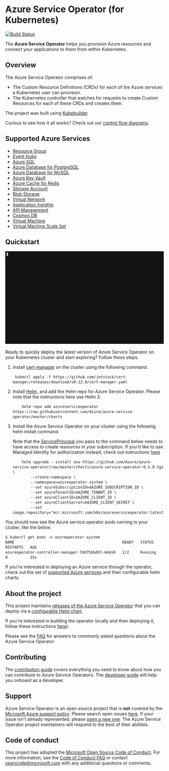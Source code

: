 # Azure Service Operator (for Kubernetes)

[![Build Status](https://dev.azure.com/azure/azure-service-operator/_apis/build/status/Azure.azure-service-operator?branchName=master)](https://dev.azure.com/azure/azure-service-operator/_build/latest?definitionId=36&branchName=master)

The **Azure Service Operator** helps you provision Azure resources and connect your applications to them from within Kubernetes.

## Overview

The Azure Service Operator comprises of:

- The Custom Resource Definitions (CRDs) for each of the Azure services a Kubernetes user can provision.
- The Kubernetes controller that watches for requests to create Custom Resources for each of these CRDs and creates them.

The project was built using [Kubebuilder](https://book.kubebuilder.io/).

Curious to see how it all works? Check out our [control flow diagrams](/docs/design/controlflow.md).

## Supported Azure Services

- [Resource Group](/docs/services/resourcegroup/resourcegroup.md)
- [Event Hubs](/docs/services/eventhub/eventhub.md)
- [Azure SQL](/docs/services/azuresql/azuresql.md)
- [Azure Database for PostgreSQL](/docs/services/postgresql/postgresql.md)
- [Azure Database for MySQL](/docs/services/mysql/mysql.md)
- [Azure Key Vault](/docs/services/keyvault/keyvault.md)
- [Azure Cache for Redis](/docs/services/rediscache/rediscache.md)
- [Storage Account](/docs/services/storage/storageaccount.md)
- [Blob Storage](/docs/services/storage/blobcontainer.md)
- [Virtual Network](/docs/services/virtualnetwork/virtualnetwork.md)
- [Application Insights](/docs/services/appinsights/appinsights.md)
- [API Management](/docs/services/apimgmt/apimgmt.md)
- [Cosmos DB](/docs/services/cosmosdb/cosmosdb.md)
- [Virtual Machine](/docs/services/virtualmachine/virtualmachine.md)
- [Virtual Machine Scale Set](/docs/services/vmscaleset/vmscaleset.md)

## Quickstart

![Deploying ASO](/docs/images/asodeploy.gif)

Ready to quickly deploy the latest version of Azure Service Operator on your Kubernetes cluster and start exploring? Follow these steps.


1. Install [cert-manager](https://cert-manager.io/docs/installation/kubernetes/) on the cluster using the following command.

    ```console
     kubectl apply -f https://github.com/jetstack/cert-manager/releases/download/v0.12.0/cert-manager.yaml
    ```
1. Install [Helm](https://helm.sh/docs/intro/install/), and add the Helm repo for Azure Service Operator. Please note that the instructions here use Helm 3.

    ```console
        helm repo add azureserviceoperator https://raw.githubusercontent.com/Azure/azure-service-operator/master/charts
    ```

2. Install the Azure Service Operator on your cluster using the following helm install command.

    Note that the [ServicePrincipal](https://docs.microsoft.com/en-us/cli/azure/create-an-azure-service-principal-azure-cli) you pass to the command below needs to have access to create resources in your subscription. If you'd like to use Managed Identity for authorization instead, check out instructions [here](docs/howto/managedidentity.md)

    ```console
        helm upgrade --install aso https://github.com/Azure/azure-service-operator/raw/master/charts/azure-service-operator-0.1.0.tgz \
            --create-namespace \
            --namespace=azureoperator-system \
            --set azureSubscriptionID=$AZURE_SUBSCRIPTION_ID \
            --set azureTenantID=$AZURE_TENANT_ID \
            --set azureClientID=$AZURE_CLIENT_ID \
            --set azureClientSecret=$AZURE_CLIENT_SECRET \
            --set image.repository="mcr.microsoft.com/k8s/azureserviceoperator:latest"
    ```

You should now see the Azure service operator pods running in your cluster, like the below.

```console
$ kubectl get pods -n azureoperator-system
NAME                                                READY   STATUS    RESTARTS   AGE
azureoperator-controller-manager-7dd75bbd97-mk4s9   2/2     Running   0          35s
```

If you're interested in deploying an Azure service through the operator, check out the set of [supported Azure services](#supported-azure-services) and their configurable helm charts.

## About the project

This project maintains [releases of the Azure Service Operator](https://github.com/Azure/azure-service-operator/releases) that you can deploy via a [configurable Helm chart](/charts/azure-service-operator).

If you're interested in building the operator locally and then deploying it, follow these instructions [here](docs\howto\deploy.md)).

Please see the [FAQ](docs/faq.md) for answers to commonly asked questions about the Azure Service Operator.

## Contributing

The [contribution guide](CONTRIBUTING.MD) covers everything you need to know about how you can contribute to Azure Service Operators. The [developer guide](docs/howto/development.md) will help you onboard as a developer.

## Support

Azure Service Operator is an open source project that is **not** covered by the [Microsoft Azure support policy](https://support.microsoft.com/en-us/help/2941892/support-for-linux-and-open-source-technology-in-azure). Please search open issues [here](https://github.com/Azure/azure-service-operator/issues). If your issue isn't already represented, please [open a new one](https://github.com/Azure/azure-service-operator/issues/new/choose). The Azure Service Operator project maintainers will respond to the best of their abilities.

## Code of conduct

This project has adopted the [Microsoft Open Source Code of Conduct](https://opensource.microsoft.com/codeofconduct/). For more information, see the [Code of Conduct FAQ](https://opensource.microsoft.com/codeofconduct/faq) or contact [opencode@microsoft.com](mailto:opencode@microsoft.com) with any additional questions or comments.

[contribution-guide]: CONTRIBUTING.md
[developer-guide]: docs/howto/contents.md
[FAQ]: docs/faq.md

